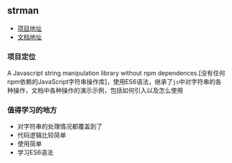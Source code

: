 ## strman
- [项目地址](https://github.com/dleitee/strman)
- [文档地址](https://dleitee.github.io/strman/module-at.html)

### 项目定位
A Javascript string manipulation library without npm dependences.[没有任何npm依赖的JavaScript字符串操作库]，使用ES6语法，继承了`js`中对字符串的各种操作，文档中各种操作的演示示例，包括如何引入以及怎么使用

### 值得学习的地方
- 对字符串的处理情况都覆盖到了
- 代码逻辑比较简单
- 使用简单
- 学习ES6语法